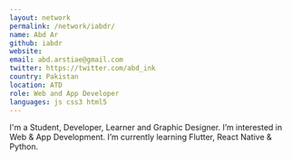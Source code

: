 ```yaml
---
layout: network
permalink: /network/iabdr/
name: Abd Ar
github: iabdr
website:
email: abd.arstiae@gmail.com
twitter: https://twitter.com/abd_ink
country: Pakistan
location: ATD
role: Web and App Developer
languages: js css3 html5
---
```


I'm a Student, Developer, Learner and Graphic Designer.
I’m interested in Web & App Development.
I’m currently learning Flutter, React Native & Python.
